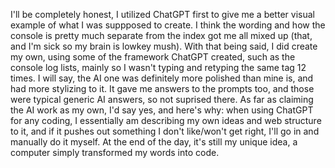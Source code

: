 I'll be completely honest, I utilized ChatGPT first to give me a better visual example of what I was suppposed to create. I think the wording and how the console is pretty much separate from the index got me all mixed up (that, and I'm sick so my brain is lowkey mush). With that being said, I did create my own, using some of the framework ChatGPT created, such as the console log lists, mainly so I wasn't typing and retyping the same tag 12 times. I will say, the AI one was definitely more polished than mine is, and had more stylizing to it. It gave me answers to the prompts too, and those were typical generic AI answers, so not suprised there. As far as claiming the AI work as my own, I'd say yes, and here's why: when using ChatGPT for any coding, I essentially am describing my own ideas and web structure to it, and if it pushes out something I don't like/won't get right, I'll go in and manually do it myself. At the end of the day, it's still my unique idea, a computer simply transformed my words into code.